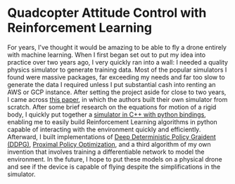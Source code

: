 # Quadcopter Attitude Control with Reinforcement Learning
For years, I've thought it would be amazing to be able to fly a drone entirely with machine learning. When I first began set out to put my idea into practice 
over two years ago, I very quickly ran into a wall: I needed a quality physics simulator to generate training data. Most of the popular simulators I found were massive
packages, far exceeding my needs and far too slow to generate the data I required unless I put substantial cash into renting an AWS or GCP instance. After
setting the project aside for close to two years, I came across [this paper](https://arxiv.org/pdf/1707.05110.pdf), in which the authors built their own simulator from scratch.
After some brief research on the equations for motion of a rigid body, I quickly put together a [simulator in C++ with python bindings](simulator), enabling me to easily build
Reinforcement Learning algorithms in python capable of interacting with the environment quickly and efficiently. Afterward, I built implementations of
[Deep Deterministic Policy Graident (DDPG)](https://arxiv.org/pdf/1509.02971.pdf), [Proximal Policy Optimization](https://arxiv.org/pdf/1509.02971.pdf), and
a third algorithm of my own invention that involves training a differentiable network to model the environment. In the future, I hope to put these models on a physical
drone and see if the device is capable of flying despite the simplifications in the simulator.
